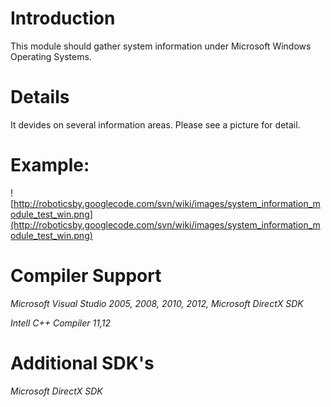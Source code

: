 # Introduction #

This module should gather system information under Microsoft Windows Operating Systems.

# Details #

It devides on several information areas. Please see a picture for detail.

# Example: #

![http://roboticsby.googlecode.com/svn/wiki/images/system_information_module_test_win.png](http://roboticsby.googlecode.com/svn/wiki/images/system_information_module_test_win.png)

# Compiler Support #

_Microsoft Visual Studio 2005, 2008, 2010, 2012, Microsoft DirectX SDK_

_Intell C++ Compiler 11,12_

# Additional SDK's #

_Microsoft DirectX SDK_